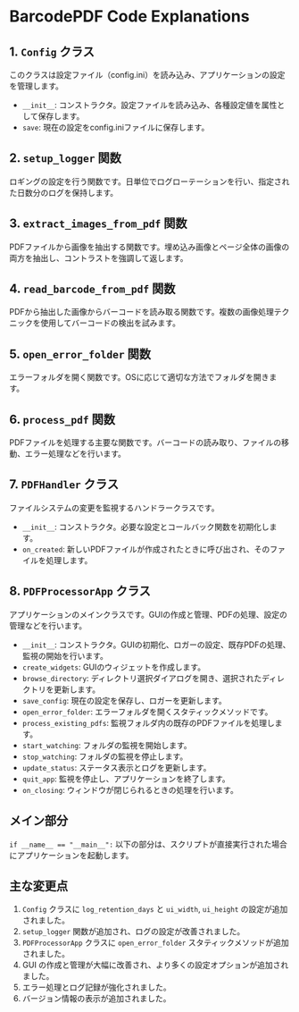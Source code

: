 # BarcodePDF Code Explanations

## 1. `Config` クラス
このクラスは設定ファイル（config.ini）を読み込み、アプリケーションの設定を管理します。

- `__init__`: コンストラクタ。設定ファイルを読み込み、各種設定値を属性として保存します。
- `save`: 現在の設定をconfig.iniファイルに保存します。

## 2. `setup_logger` 関数
ロギングの設定を行う関数です。日単位でログローテーションを行い、指定された日数分のログを保持します。

## 3. `extract_images_from_pdf` 関数
PDFファイルから画像を抽出する関数です。埋め込み画像とページ全体の画像の両方を抽出し、コントラストを強調して返します。

## 4. `read_barcode_from_pdf` 関数
PDFから抽出した画像からバーコードを読み取る関数です。複数の画像処理テクニックを使用してバーコードの検出を試みます。

## 5. `open_error_folder` 関数
エラーフォルダを開く関数です。OSに応じて適切な方法でフォルダを開きます。

## 6. `process_pdf` 関数
PDFファイルを処理する主要な関数です。バーコードの読み取り、ファイルの移動、エラー処理などを行います。

## 7. `PDFHandler` クラス
ファイルシステムの変更を監視するハンドラークラスです。

- `__init__`: コンストラクタ。必要な設定とコールバック関数を初期化します。
- `on_created`: 新しいPDFファイルが作成されたときに呼び出され、そのファイルを処理します。

## 8. `PDFProcessorApp` クラス
アプリケーションのメインクラスです。GUIの作成と管理、PDFの処理、設定の管理などを行います。

- `__init__`: コンストラクタ。GUIの初期化、ロガーの設定、既存PDFの処理、監視の開始を行います。
- `create_widgets`: GUIのウィジェットを作成します。
- `browse_directory`: ディレクトリ選択ダイアログを開き、選択されたディレクトリを更新します。
- `save_config`: 現在の設定を保存し、ロガーを更新します。
- `open_error_folder`: エラーフォルダを開くスタティックメソッドです。
- `process_existing_pdfs`: 監視フォルダ内の既存のPDFファイルを処理します。
- `start_watching`: フォルダの監視を開始します。
- `stop_watching`: フォルダの監視を停止します。
- `update_status`: ステータス表示とログを更新します。
- `quit_app`: 監視を停止し、アプリケーションを終了します。
- `on_closing`: ウィンドウが閉じられるときの処理を行います。

## メイン部分
`if __name__ == "__main__":` 以下の部分は、スクリプトが直接実行された場合にアプリケーションを起動します。

## 主な変更点
1. `Config` クラスに `log_retention_days` と `ui_width`, `ui_height` の設定が追加されました。
2. `setup_logger` 関数が追加され、ログの設定が改善されました。
3. `PDFProcessorApp` クラスに `open_error_folder` スタティックメソッドが追加されました。
4. GUI の作成と管理が大幅に改善され、より多くの設定オプションが追加されました。
5. エラー処理とログ記録が強化されました。
6. バージョン情報の表示が追加されました。